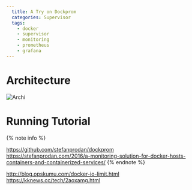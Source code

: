 ```yaml
---
  title: A Try on Dockprom
  categories: Supervisor
  tags:
    - docker
    - supervisor
    - monitoring
    - prometheus
    - grafana
---
```


# Architecture

![Archi](/uploads/0003-archi-prometheus-on-docker.png)

# Running Tutorial

{% note info %}

https://github.com/stefanprodan/dockprom
https://stefanprodan.com/2016/a-monitoring-solution-for-docker-hosts-containers-and-containerized-services/
 {% endnote %}



http://blog.opskumu.com/docker-io-limit.html
https://kknews.cc/tech/2aoxamg.html
